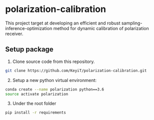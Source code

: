 # polarization-calibration

This project target at developing an efficient and robust sampling-inference-optimization method for dynamic calibration of polarization receiver.

## Setup package
1. Clone source code from this repository.
```bash
git clone https://github.com/KeyiT/polarization-calibration.git
```
2. Setup a new python virtual environment:
```bash
conda create --name polarization python==3.6
source activate polarization
```
3. Under the root folder
```bash
pip install -r requirements
```
